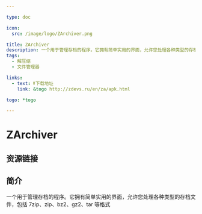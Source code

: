 ```yaml
---

type: doc

icon:
  src: /image/logo/ZArchiver.png

title: ZArchiver
description: 一个用于管理存档的程序。它拥有简单实用的界面，允许您处理各种类型的存档文件，包括 7zip、zip、bz2、gz2、tar 等格式
tags:
  - 解压缩
  - 文件管理器

links:
  - text: ⏬下载地址
    link: &togo http://zdevs.ru/en/za/apk.html

togo: *togo

---
```


<ShowLogo />

# ZArchiver

<ShowTags />

<ShowBreadcrumb />

## 资源链接

<ShowLinks />

## 简介

一个用于管理存档的程序。它拥有简单实用的界面，允许您处理各种类型的存档文件，包括 7zip、zip、bz2、gz2、tar 等格式
